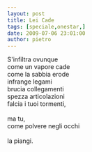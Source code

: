 ```yaml
---
layout: post
title: Lei Cade
tags: [speciale,onestar,]
date: 2009-07-06 23:01:00
author: pietro
---
```

S'infiltra ovunque<br/>come un vapore cade<br/>come la sabbia erode<br/>infrange legami<br/>brucia collegamenti<br/>spezza articolazioni<br/>falcia i tuoi tormenti,<br/><br/>ma tu,<br/>come polvere negli occhi<br/><br/>la piangi.
